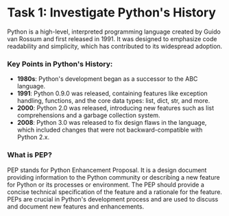 # Task 1: Investigate Python's History

Python is a high-level, interpreted programming language created by Guido van Rossum and first released in 1991. It was
designed to emphasize code readability and simplicity, which has contributed to its widespread adoption.

### Key Points in Python's History:

- **1980s**: Python's development began as a successor to the ABC language.
- **1991**: Python 0.9.0 was released, containing features like exception handling, functions, and the core data types:
  list, dict, str, and more.
- **2000**: Python 2.0 was released, introducing new features such as list comprehensions and a garbage collection
  system.
- **2008**: Python 3.0 was released to fix design flaws in the language, which included changes that were not
  backward-compatible with Python 2.x.

### What is PEP?

PEP stands for Python Enhancement Proposal. It is a design document providing information to the Python community or
describing a new feature for Python or its processes or environment. The PEP should provide a concise technical
specification of the feature and a rationale for the feature. PEPs are crucial in Python's development process and are
used to discuss and document new features and enhancements.
